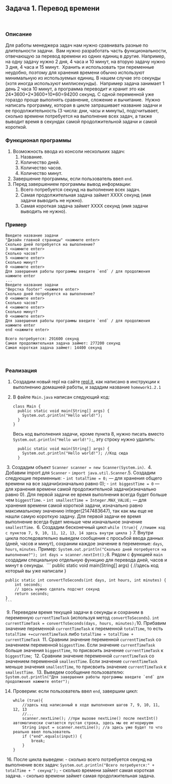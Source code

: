 ## Задача 1. Перевод времени
​
### Описание
Для работы менеджера задач нам нужно сравнивать разные по длительности задачи.
​
Вам нужно разработать часть функциональности, отвечающую за перевод времени из одних единиц в другие. Например, на одну задачу нужно 2 дня, 4 часа и 10 минут, на вторую задачу нужно 3 дня, 4 часа и 15 минут.
​
Хранить и использовать три переменные неудобно, поэтому для хранения времени обычно используют минимальную из используемых единиц. В нашем случае это секунды (хотя иногда используют миллисекунды).
​
Например задача занимает 1 день 2 часа 10 минут, а программа переводит и хранит это как 24\*3600\+2*3600\+10\*60=94200 секунд.
С одной переменной уже гораздо проще выполнять сравнение, сложение и вычитание.
​
Нужно написать программу, которая в цикле запрашивает название задачи и ее продолжительность (3 числа: дни, часы и минуты), подсчитывает, сколько времени потребуется на выполнение всех задач, а также выводит время в секундах самой продолжительной задачи и самой короткой.
​
### Функционал программы
1. Возможность ввода из консоли нескольких задач:
    1. Название.
    2. Количество дней.
    3. Количество часов.
    4. Количество минут.
2. Завершение программы, если пользователь ввел `end`.
3. Перед завершением программы вывод информации:
    1. Всего потребуется секунд на выполнение всех задач.
    2. Самая продолжительная задача займет XXXX секунд (имя задачи выводить не нужно).
    3. Самая короткая задача займет XXXX секунд (имя задачи выводить не нужно).
​
### Пример
```
Введите название задачи
"Дизайн главной страницы" <нажмите enter>
Сколько дней потребуется на выполнение?
3 <нажмите enter>
Сколько часов?
5 <нажмите enter>
Сколько минут?
0 <нажмите enter>
Для завершения работы программы введите `end` / для продолжения нажмите enter
...
Введите название задачи
"Верстка footer" <нажмите enter>
Сколько дней потребуется на выполнение?
0 <нажмите enter>
Сколько часов?
4 <нажмите enter>
Сколько минут?
0 <нажмите enter>
Для завершения работы программы введите `end` / для продолжения нажмите enter
end <нажмите enter>
​
Всего потребуется: 291600 секунд
Самая продолжительная задача займет: 277200 секунд
Самая короткая задача займет: 14400 секунд
```
​
### Реализация
1. Создадим новый repl на сайте [repl.it](https://repl.it/repls), как написано в инструкции к выполнению домашней работы, и зададим название `homework1.2.1`
​
2. В файле `Main.java` написан следующий код:
​
    ```
    class Main {
      public static void main(String[] args) {
        System.out.println("Hello world!");
      }
    }
    ``` 
    
    Весь код выполнения задачи, кроме пункта 8, нужно писать вместо `System.out.println("Hello world!");`, эту строку нужно удалить:
    
    ```
      public static void main(String[] args) {
        System.out.println("Hello world!"); //Код сюда
      }
    ```
​
3. Создадим объект `Scanner scanner = new Scanner(System.in)`.
​
4. Добавим import для `Scanner` - `import java.util.Scanner`.
​
5. Создадим следующие переменные: 
    - `int totalTime = 0;` — для хранения общего времени на все задачи(изначально равно 0);
    - `int biggestTime = 0` — для хранения времени самой продолжительной задачи(изначально равно 0). Для первой задачи ее время выполнения всегда будет больше чем `biggestTime`.
    - `int smallestTime = Integer.MAX_VALUE;` — для хранения времени самой короткой задачи, изначально равно максимальному значению integer(2147483647), так как мы еще не нашли самую короткую задачу. Для первой задачи ее время выполнение всегда будет меньше чем изначальное значение `smallestTime`.
​
6. Создадим бесконечный цикл
    ```
    while (true){
        //пишем код с пунктов 7, 9, 10, 11, 12, 13, 14 здесь внутри цикла
    }
    ```
7. Внутри цикла последовательно выведем сообщения с просьбой ввода данных 
(дней, часов и минут), сохраним каждое значение в переменные: `days`, `hours`, `minutes`. Пример:
    ```
    System.out.println("Сколько дней потребуется на выполнение?");
    int days = scanner.nextInt();
    ```
​
8. Рядом с функцией `main` cоздадим специальную отдельную функцию для перевода дней, часов и минут в секунды.
​
    ```
    public static void main(String[] args) {
        //здесь код который вы уже написали
    }
      
    public static int convertToSeconds(int days, int hours, int minutes) {
        int seconds;
        // здесь нужно сделать подсчет секунд
        return seconds; 
    }
    ```
​
9. Переведем время текущей задачи в секунды и сохраним в переменную `currentTimeTask` (используя метод `convertToSeconds`).
    ```
    int currentTimeTask = convertToSeconds(days, hours, minutes);
    ```
​
10. Прибавим значение переменной `currentTimeTask` к переменной `totalTime`, то есть `totalTime +=currentTimeTask` либо `totalTime = totalTime + currentTimeTask`
​
11. Сравним значение переменной `currentTimeTask` со значением переменной `biggestTime`. Если значение `currentTimeTask` больше значения `biggestTime`, то присвоить значение `currentTimeTask` к `biggestTime`;
​
12. Сравним значение переменной `currentTimeTask` со значением переменной `smallestTime`. Если значение `currentTimeTask` меньше значения `smallestTime`, то присвоить значение `currentTimeTask` к `smallestTime`.
​
13. Выведем сообщение пользователю:
    ```
    System.out.println("Для завершения работы программы введите `end` для продолжения нажмите enter");
    ```
    
14. Проверим: если пользователь ввел `end`, завершим цикл:
​
    ```
    while (true){
        //здесь код написанный в ходе выполнения шагов 7, 9, 10, 11, 12, 13
        //...
        scanner.nextLine(); //при вызове nextLine() после nextInt() автоматически считается пустая строка, здесь мы ее игнорируем
        String input = scanner.nextLine(); //а здесь уже будет то что реально ввел пользователь
        if ("end".equals(input)) {
            break;
        }
    }
    ```
​
16. После цикла выведем: 
    - сколько всего потребуется секунд на выполнение всех задач: 
        ```
        System.out.println("Всего потребуется:" +  totalTime + " секунд");
        ```
    - сколько времени займет самая короткая задача.
    - сколько времени займет самая продолжительная задача.
